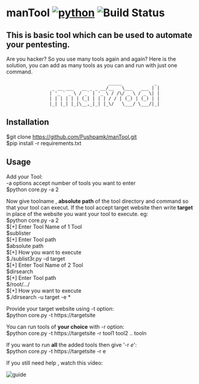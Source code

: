 manTool [![python](https://img.shields.io/badge/Python-2.7-brightgreen.svg?style=style=flat-square)](https://www.python.org/downloads/) ![Build Status](https://travis-ci.org/Pushpamk/manTool.svg?branch=master) 
==
This is basic tool which can be used to automate your pentesting.
--
Are you hacker? So you use many tools again and again? Here is the solution, you can add as many tools as you can and run with just one command.  

					                      _____            _ 
					 _ __ ___   __ _ _ __/__   \___   ___ | |
					| '_ ` _ \ / _` | '_ \ / /\/ _ \ / _ \| |
					| | | | | | (_| | | | / / | (_) | (_) | |
					|_| |_| |_|\__,_|_| |_\/   \___/ \___/|_|

Installation
--
$git clone https://github.com/Pushpamk/manTool.git  
$pip install -r requirements.txt

Usage
-- 
Add your Tool:</br>
-a options accept number of tools you want to enter</br>
$python core.py -a 2</br>

Now give toolname , **absolute path** of the tool directory and command so that your tool can execut. If the tool accept target website then write **target** in place of the website you want your tool to execute. eg: </br> 
$python core.py -a 2</br>
$[+] Enter Tool Name of 1 Tool  
$sublister  
$[+] Enter Tool path  
$absolute path  
$[+] How you want to execute  
$./sublist3r.py -d target  
$[+] Enter Tool Name of 2 Tool  
$dirsearch  
$[+] Enter Tool path  
$/root/.../  
$[+] How you want to execute  
$./dirsearch -u target -e *  


Provide your target website using -t option:</br>
$python core.py -t https://targetsite</br>

You can run tools of **your choice** with -r option:</br>
$python core.py -t https://targetsite -r tool1 tool2 .. tooln </br> 

If you want to run **all** the added tools then give '-r *e*':</br>
$python core.py -t https://targetsite -r e  </br>

If you still need help , watch this video:  

![guide](https://user-images.githubusercontent.com/25183920/40865111-6d49885c-6614-11e8-908c-4da7d713409a.gif)

